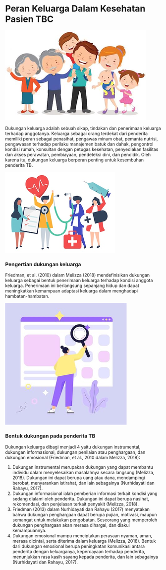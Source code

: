 # Peran Keluarga Dalam Kesehatan Pasien TBC
![tb](img/family1.jpg)

Dukungan keluarga adalah sebuah sikap, tindakan dan penerimaan keluarga terhadap anggotanya. Keluarga sebagai orang terdekat dari penderita memiliki peran sebagai penasihat, pengawas minum obat, pemanta nutrisi, pengawasan terhadap perilaku manajemen batuk dan dahak, pengontrol kondisi rumah, konsultan dengan petugas kesehatan, penyediakan fasilitas dan akses perawatan, pembiayaan, pendeteksi dini, dan pendidik. Oleh karena itu, dukungan keluarga berperan penting untuk kesembuhan penderita TB.

![tb](img/family3.jpg)

### Pengertian dukungan keluarga

Friedman, et al. (2010) dalam Melizza (2018) mendefinisikan dukungan keluarga sebagai bentuk penerimaan keluarga terhadap kondisi anggota keluarga. Penerimaan ini berlangsung sepanjang hidup dan dapat meningkatkan kemampuan adaptasi keluarga dalam menghadapi hambatan-hambatan.

![tb](img/family2.jpg)
### Bentuk dukungan pada penderita TB

Dukungan keluarga dibagi menjadi 4 yaitu dukungan instrumental, dukungan informasional, dukungan penilaian atau penghargaan, dan dukungan emosional (Friedman, et al., 2010 dalam Melizza, 2018):

1. Dukungan instrumental merupakan dukungan yang dapat membantu individu dalam menyelesaikan masalahnya secara langsung (Melizza, 2018). Dukungan ini dapat berupa uang atau dana, mendampingi berobat, menyarankan istirahat, dan lain sebagainya (Nurhidayati dan Rahayu, 2017).
2. Dukungan informasional ialah pemberian informasi terkait kondisi yang sedang dialami oleh penderita. Dukungan ini dapat berupa nasihat, rekomendasi, dan penjelasan terkait penyakit (Melizza, 2018).
3. Friedman (2013) dalam Nurhidayati dan Rahayu (2017) menyatakan bahwa dukungan penghargaan dapat berupa pujian, motivasi, maupun semangat untuk melakukan pengobatan. Seseorang yang memperoleh dukungan penghargaan akan merasa dihargai, dan diakui kemampuannya.
4. Dukungan emosional mampu menciptakan perasaan nyaman, aman, merasa dicintai, serta diterima dalam keluarga (Melizza, 2018). Bentuk dari dukungan emosional berupa peningkatan komunikasi antara penderita dengan keluarganya, kepercayaan terhadap penderita, menunjukkan rasa kasih sayang kepada penderita, dan lain sebagainya (Nurhidayati dan Rahayu, 2017).

